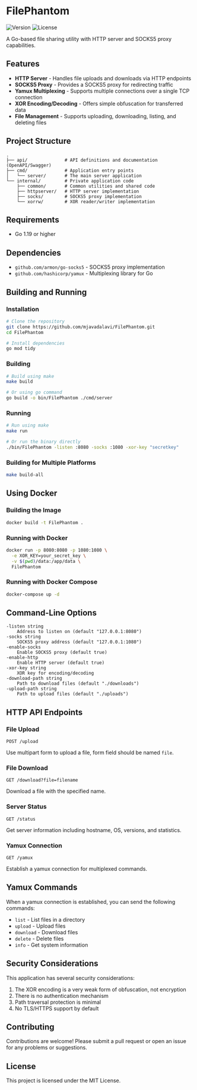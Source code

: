 # FilePhantom

![Version](https://img.shields.io/badge/version-1.0.0-blue.svg)
![License](https://img.shields.io/badge/license-MIT-green.svg)

A Go-based file sharing utility with HTTP server and SOCKS5 proxy capabilities.

## Features

- **HTTP Server** - Handles file uploads and downloads via HTTP endpoints
- **SOCKS5 Proxy** - Provides a SOCKS5 proxy for redirecting traffic
- **Yamux Multiplexing** - Supports multiple connections over a single TCP connection
- **XOR Encoding/Decoding** - Offers simple obfuscation for transferred data
- **File Management** - Supports uploading, downloading, listing, and deleting files

## Project Structure

```
.
├── api/              # API definitions and documentation (OpenAPI/Swagger)
├── cmd/              # Application entry points
│   └── server/       # The main server application
└── internal/         # Private application code
    ├── common/       # Common utilities and shared code
    ├── httpserver/   # HTTP server implementation
    ├── socks/        # SOCKS5 proxy implementation
    └── xorrw/        # XOR reader/writer implementation
```

## Requirements

- Go 1.19 or higher

## Dependencies

- `github.com/armon/go-socks5` - SOCKS5 proxy implementation
- `github.com/hashicorp/yamux` - Multiplexing library for Go

## Building and Running

### Installation

```bash
# Clone the repository
git clone https://github.com/mjavadalavi/FilePhantom.git
cd FilePhantom

# Install dependencies
go mod tidy
```

### Building

```bash
# Build using make
make build

# Or using go command
go build -o bin/FilePhantom ./cmd/server
```

### Running

```bash
# Run using make
make run

# Or run the binary directly
./bin/FilePhantom -listen :8080 -socks :1080 -xor-key "secretkey"
```

### Building for Multiple Platforms

```bash
make build-all
```

## Using Docker

### Building the Image

```bash
docker build -t FilePhantom .
```

### Running with Docker

```bash
docker run -p 8080:8080 -p 1080:1080 \
  -e XOR_KEY=your_secret_key \
  -v $(pwd)/data:/app/data \
  FilePhantom
```

### Running with Docker Compose

```bash
docker-compose up -d
```

## Command-Line Options

```
-listen string
    Address to listen on (default "127.0.0.1:8080")
-socks string
    SOCKS5 proxy address (default "127.0.0.1:1080")
-enable-socks
    Enable SOCKS5 proxy (default true)
-enable-http
    Enable HTTP server (default true)
-xor-key string
    XOR key for encoding/decoding
-download-path string
    Path to download files (default "./downloads")
-upload-path string
    Path to upload files (default "./uploads")
```

## HTTP API Endpoints

### File Upload
```
POST /upload
```
Use multipart form to upload a file, form field should be named `file`.

### File Download
```
GET /download?file=filename
```
Download a file with the specified name.

### Server Status
```
GET /status
```
Get server information including hostname, OS, versions, and statistics.

### Yamux Connection
```
GET /yamux
```
Establish a yamux connection for multiplexed commands.

## Yamux Commands

When a yamux connection is established, you can send the following commands:

- `list` - List files in a directory
- `upload` - Upload files
- `download` - Download files
- `delete` - Delete files
- `info` - Get system information

## Security Considerations

This application has several security considerations:

1. The XOR encoding is a very weak form of obfuscation, not encryption
2. There is no authentication mechanism
3. Path traversal protection is minimal
4. No TLS/HTTPS support by default

## Contributing

Contributions are welcome! Please submit a pull request or open an issue for any problems or suggestions.

## License

This project is licensed under the MIT License. 
